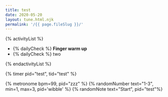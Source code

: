 ```yaml
---
title: test
date: 2020-05-20
layout: tune.html.njk
permalink: '/{{ page.fileSlug }}/'
---
```


{% activityList %}

- {% dailyCheck %} **Finger warm up**
- {% dailyCheck %} two

{% endactivityList %}

{% timer pid="test", tid="test" %}

{% metronome bpm=99, pid="zzz" %}
{% randomNumber text="1-3", min=1, max=3, pid='wibble' %}
{% randomNote text="Start", pid="test"%}
